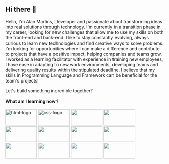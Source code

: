 ## Hi there 👋

<p>
  Hello, I'm Alan Martins, Developer and passionate about transforming ideas into real solutions through technology. I'm currently in a transition phase in my career, looking for new challenges that allow me to use my skills on both the front-end and back-end. I like to stay constantly evolving, always curious to learn new technologies and find creative ways to solve problems. I'm looking for opportunities where I can make a difference and contribute to projects that have a positive impact, helping companies and teams grow. I worked as a learning facilitator with experience in training new employees, I have ease in adapting to new work environments, developing teams and delivering quality results within the stipulated deadline. I believe that my skills in Programming Language and Framework can be beneficial for the team's projects!
</p>
<main></main>Let's build something incredible together?</main>
<br>
<br>
    <summary><strong>What am I learning now?</strong></summary>
    <br>
        <div style="display: inline-block" >
                <img src="https://img.shields.io/badge/HTML5-E34F26?style-for-the-badge&logo-html5&logoColor-white" alt="html-logo" width="100px" height="50px" />
                <img src="https://img.shields.io/badge/CSS-239120?&style=for-the-badge&logo=css3&logoColor=white" alt="css-logo" width="100px" height="50px"" />
                <img src="https://img.shields.io/badge/JavaScript-F7DF1E?style=for-the-badge&logo=javascript&logoColor=black" width="100px" height="50px" />
                <img src="https://img.shields.io/badge/typescript-%23007ACC.svg?style=for-the-badge&logo=typescript&logoColor=white" width="100px" height="50px" />
                <img src="https://encrypted-tbn0.gstatic.com/images?q=tbn:ANd9GcS41EGobFkxF4OBAOhSRt25hJ2HQvdDJviPnQ&s" width="100px" height="50px" />
                <img src="https://img.shields.io/badge/Node.js-43853D?style=for-the-badge&logo=node.js&logoColor=white" width="100px" height="50px" />
                <img src="https://img.shields.io/badge/react-%2320232a.svg?style=for-the-badge&logo=react&logoColor=%2361DAFB" width="100px" height="50px" />
                <img src="https://img.shields.io/badge/react_native-%2320232a.svg?style=for-the-badge&logo=react&logoColor=%2361DAFB" width="100px" height="50px" />
                <img src="https://img.shields.io/badge/MongoDB-%234ea94b.svg?style=for-the-badge&logo=mongodb&logoColor=white" width="100px" height="50px" />
                <img src="https://images.vexels.com/content/166401/preview/java-programming-language-icon-05bb98.png" width="100px" height="50px" />
                <img src="https://img.shields.io/badge/PostgreSQL-316192?style=for-the-badge&logo=postgresql&logoColor=white" width="100px" height="50px" />
                <img src="https://img.shields.io/badge/MySQL-00000F?style=for-the-badge&logo=mysql&logoColor=white" width="100px" height="50px" />
        </div>


